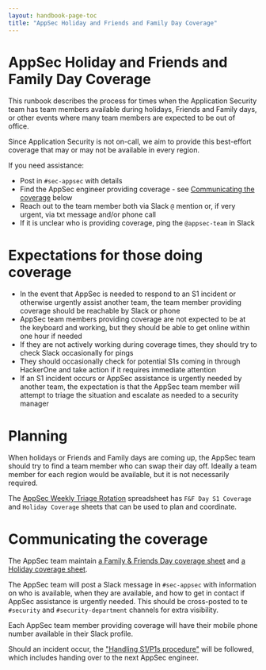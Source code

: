 ```yaml
---
layout: handbook-page-toc
title: "AppSec Holiday and Friends and Family Day Coverage"
---
```


# AppSec Holiday and Friends and Family Day Coverage

This runbook describes the process for times when the Application Security team has team members available during holidays, Friends and Family days, or other events where many team members are expected to be out of office.

Since Application Security is not on-call, we aim to provide this best-effort coverage that may or may not be available in every region. 

If you need assistance:

- Post in `#sec-appsec` with details
- Find the AppSec engineer providing coverage - see [Communicating the coverage](#communicating-the-coverage) below
- Reach out to the team member both via Slack `@` mention or, if very urgent, via txt message and/or phone call
- If it is unclear who is providing coverage, ping the `@appsec-team` in Slack

# Expectations for those doing coverage

* In the event that AppSec is needed to respond to an S1 incident or otherwise urgently assist another team, the team member providing coverage should be reachable by Slack or phone
* AppSec team members providing coverage are not expected to be at the keyboard and working, but they should be able to get online within one hour if needed
* If they are not actively working during coverage times, they should try to check Slack occasionally for pings
* They should occasionally check for potential S1s coming in through HackerOne and take action if it requires immediate attention
* If an S1 incident occurs or AppSec assistance is urgently needed by another team, the expectation is that the AppSec team member will attempt to triage the situation and escalate as needed to a security manager

# Planning 

When holidays or Friends and Family days are coming up, the AppSec team should try to find a team member who can swap their day off. Ideally a team member for each region would be available, but it is not necessarily required.

The [AppSec Weekly Triage Rotation](https://docs.google.com/spreadsheets/d/18vz84dgTfetTaBjbOCXaLKNfzLYMiy_tBW6RfEUYYHk/edit?usp=sharing) spreadsheet has `F&F Day S1 Coverage` and `Holiday Coverage` sheets that can be used to plan and coordinate.

# Communicating the coverage

The AppSec team maintain [a Family & Friends Day coverage sheet](https://docs.google.com/spreadsheets/d/18vz84dgTfetTaBjbOCXaLKNfzLYMiy_tBW6RfEUYYHk/edit#gid=1486863602) and [a Holiday coverage sheet](https://docs.google.com/spreadsheets/d/18vz84dgTfetTaBjbOCXaLKNfzLYMiy_tBW6RfEUYYHk/edit#gid=83148400).

The AppSec team will post a Slack message in `#sec-appsec` with information on who is available, when they are available, and how to get in contact if AppSec assistance is urgently needed. This should be cross-posted to te `#security` and `#security-department` channels for extra visibility.

Each AppSec team member providing coverage will have their mobile phone number available in their Slack profile.

Should an incident occur, the ["Handling S1/P1s procedure"](https://about.gitlab.com/handbook/engineering/security/security-engineering-and-research/application-security/runbooks/handling-s1p1.html) will be followed, which includes handing over to the next AppSec engineer.
